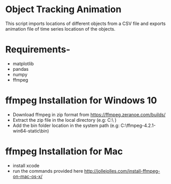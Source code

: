 # Object Tracking Animation
This script imports locations of different objects from a CSV file and exports animation file of time series locatiosn of the objects.

# Requirements-
 - matplotlib
 - pandas
 - numpy
 - ffmpeg 

# ffmpeg Installation for Windows 10
 - Download ffmpeg in zip format from https://ffmpeg.zeranoe.com/builds/
 - Extract the zip file in the local directory (e.g: C:\ )
 - Add the bin folder location in the system path (e.g: C:\ffmpeg-4.2.1-win64-static\bin)

# ffmpeg Installation for Mac
 - install xcode 
 - run the commands provided here http://jollejolles.com/install-ffmpeg-on-mac-os-x/


